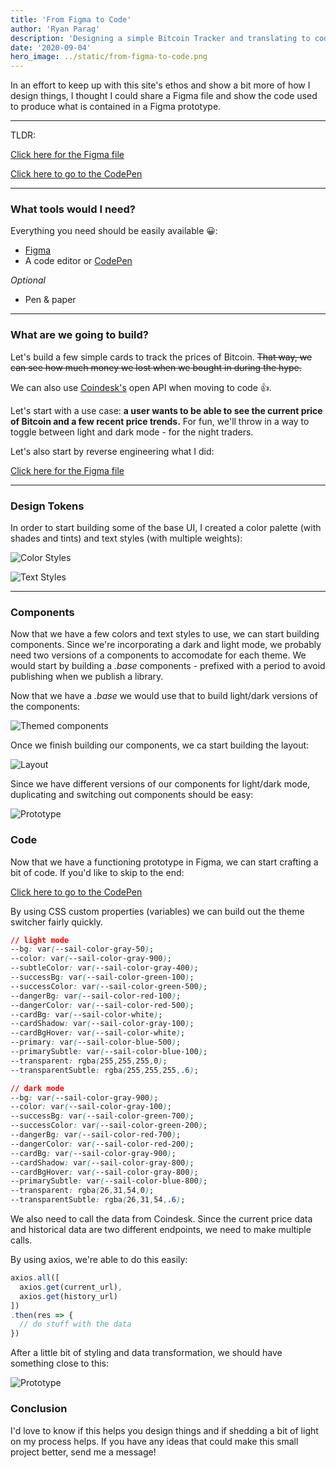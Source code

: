 ```yaml
---
title: 'From Figma to Code'
author: 'Ryan Parag'
description: 'Designing a simple Bitcoin Tracker and translating to code'
date: '2020-09-04'
hero_image: ../static/from-figma-to-code.png
---
```


In an effort to keep up with this site's ethos and show a bit more of how I design things, I thought I could share a Figma file and show the code used to produce what is contained in a Figma prototype.

------------------

TLDR:

[Click here for the Figma file](https://www.figma.com/file/yZBajBKy1rlvunZXe1Hqub/Bitcoin-Tracker?node-id=2%3A5175)

[Click here to go to the CodePen](https://codepen.io/ryanparag/pen/mdPMqmv)

------------------

### What tools would I need?

Everything you need should be easily available 😀:
- [Figma](https://figma.com)
- A code editor or [CodePen](https://codepen.io)

_Optional_
- Pen & paper

------------------

### What are we going to build?

Let's build a few simple cards to track the prices of Bitcoin. ~~That way, we can see how much money we lost when we bought in during the hype.~~

We can also use [Coindesk's](https://coindesk.com) open API when moving to code 👍.

Let's start with a use case: **a user wants to be able to see the current price of Bitcoin and a few recent price trends.** For fun, we'll throw in a way to toggle between light and dark mode - for the night traders.

Let's also start by reverse engineering what I did:

[Click here for the Figma file](https://www.figma.com/file/yZBajBKy1rlvunZXe1Hqub/Bitcoin-Tracker?node-id=2%3A5175)

------------------

### Design Tokens

In order to start building some of the base UI, I created a color palette (with shades and tints) and text styles (with multiple weights):

![Color Styles](../static/from-figma-to-code_1.png)

![Text Styles](../static/from-figma-to-code_2.png)

------------------

### Components

Now that we have a few colors and text styles to use, we can start building components. Since we're incorporating a dark and light mode, we probably need two versions of a components to accomodate for each theme. We would start by building a _.base_ components - prefixed with a period to avoid publishing when we publish a library.

Now that we have a _.base_ we would use that to build light/dark versions of the components:

![Themed components](../static/from-figma-to-code_3.png)

Once we finish building our components, we ca start building the layout:

![Layout](../static/from-figma-to-code_4.png)

Since we have different versions of our components for light/dark mode, duplicating and switching out components should be easy:

![Prototype](../static/from-figma-to-code_5.png)

### Code

Now that we have a functioning prototype in Figma, we can start crafting a bit of code. If you'd like to skip to the end:

[Click here to go to the CodePen](https://codepen.io/ryanparag/pen/mdPMqmv)

By using CSS custom properties (variables) we can build out the theme switcher fairly quickly.

```css
// light mode
--bg: var(--sail-color-gray-50);
--color: var(--sail-color-gray-900);
--subtleColor: var(--sail-color-gray-400);
--successBg: var(--sail-color-green-100);
--successColor: var(--sail-color-green-500);
--dangerBg: var(--sail-color-red-100);
--dangerColor: var(--sail-color-red-500);
--cardBg: var(--sail-color-white);
--cardShadow: var(--sail-color-gray-100);
--cardBgHover: var(--sail-color-white);
--primary: var(--sail-color-blue-500);
--primarySubtle: var(--sail-color-blue-100);
--transparent: rgba(255,255,255,0);
--transparentSubtle: rgba(255,255,255,.6);

// dark mode
--bg: var(--sail-color-gray-900);
--color: var(--sail-color-gray-100);
--successBg: var(--sail-color-green-700);
--successColor: var(--sail-color-green-200);
--dangerBg: var(--sail-color-red-700);
--dangerColor: var(--sail-color-red-200);
--cardBg: var(--sail-color-gray-900);
--cardShadow: var(--sail-color-gray-800);
--cardBgHover: var(--sail-color-gray-800);
--primarySubtle: var(--sail-color-blue-800);
--transparent: rgba(26,31,54,0);
--transparentSubtle: rgba(26,31,54,.6);
```

We also need to call the data from Coindesk. Since the current price data and historical data are two different endpoints, we need to make multiple calls.

By using axios, we're able to do this easily:

```js
axios.all([
  axios.get(current_url),
  axios.get(history_url)
])
.then(res => {
  // do stuff with the data
})
```

After a little bit of styling and data transformation, we should have something close to this:

![Prototype](../static/from-figma-to-code_6.png)

### Conclusion

I'd love to know if this helps you design things and if shedding a bit of light on my process helps. If you have any ideas that could make this small project better, send me a message!